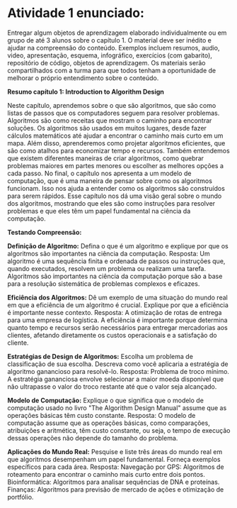 # Atividade 1 enunciado:
Entregar algum objetos de aprendizagem elaborado individualmente ou em grupo de até 3 alunos sobre o capítulo 1. O material deve ser inédito e ajudar na compreensão do conteúdo. Exemplos incluem resumos, audio, video, apresentação, esquema, infográfico, exercícios (com gabarito), repositório de código, objetos de aprendizagem. Os materiais serão compartilhados com a turma para que todos tenham a oportunidade de melhorar o próprio entendimento sobre o conteúdo.

**Resumo capítulo 1: Introduction to Algorithm Design**

Neste capítulo, aprendemos sobre o que são algoritmos, que são como listas de passos que os computadores seguem para resolver problemas. Algoritmos são como receitas que mostram o caminho para encontrar soluções.
Os algoritmos são usados em muitos lugares, desde fazer cálculos matemáticos até ajudar a encontrar o caminho mais curto em um mapa. Além disso, aprenderemos como projetar algoritmos eficientes, que são como atalhos para economizar tempo e recursos.
Também entendemos que existem diferentes maneiras de criar algoritmos, como quebrar problemas maiores em partes menores ou escolher as melhores opções a cada passo.
No final, o capítulo nos apresenta a um modelo de computação, que é uma maneira de pensar sobre como os algoritmos funcionam. Isso nos ajuda a entender como os algoritmos são construídos para serem rápidos.
Esse capítulo nos dá uma visão geral sobre o mundo dos algoritmos, mostrando que eles são como instruções para resolver problemas e que eles têm um papel fundamental na ciência da computação.

**Testando Compreensão:**

**Definição de Algoritmo:**
Defina o que é um algoritmo e explique por que os algoritmos são importantes na ciência da computação.
Resposta: Um algoritmo é uma sequência finita e ordenada de passos ou instruções que, quando executados, resolvem um problema ou realizam uma tarefa. Algoritmos são importantes na ciência da computação porque são a base para a resolução sistemática de problemas complexos e eficazes.

**Eficiência dos Algoritmos:**
Dê um exemplo de uma situação do mundo real em que a eficiência de um algoritmo é crucial. Explique por que a eficiência é importante nesse contexto.
Resposta: A otimização de rotas de entrega para uma empresa de logística. A eficiência é importante porque determina quanto tempo e recursos serão necessários para entregar mercadorias aos clientes, afetando diretamente os custos operacionais e a satisfação do cliente.

**Estratégias de Design de Algoritmos:**
Escolha um problema de classificação de sua escolha. Descreva como você aplicaria a estratégia de algoritmo ganancioso para resolvê-lo.
Resposta: Problema de troco mínimo. A estratégia gananciosa envolve selecionar a maior moeda disponível que não ultrapasse o valor do troco restante até que o valor seja alcançado.

**Modelo de Computação:**
Explique o que significa que o modelo de computação usado no livro "The Algorithm Design Manual" assume que as operações básicas têm custo constante.
Resposta: O modelo de computação assume que as operações básicas, como comparações, atribuições e aritmética, têm custo constante, ou seja, o tempo de execução dessas operações não depende do tamanho do problema.

**Aplicações do Mundo Real:**
Pesquise e liste três áreas do mundo real em que algoritmos desempenham um papel fundamental. Forneça exemplos específicos para cada área.
Resposta: Navegação por GPS: Algoritmos de roteamento para encontrar o caminho mais curto entre dois pontos.
Bioinformática: Algoritmos para analisar sequências de DNA e proteínas.
Finanças: Algoritmos para previsão de mercado de ações e otimização de portfólio.
